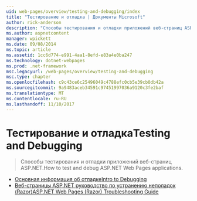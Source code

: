 ```yaml
---
uid: web-pages/overview/testing-and-debugging/index
title: "Тестирование и отладка | Документы Microsoft"
author: rick-anderson
description: "Способы тестирования и отладки приложений веб-страниц ASP.NET."
ms.author: aspnetcontent
manager: wpickett
ms.date: 09/08/2014
ms.topic: article
ms.assetid: 1cc6d774-e991-4aa1-8efd-e83a4e0ba247
ms.technology: dotnet-webpages
ms.prod: .net-framework
msc.legacyurl: /web-pages/overview/testing-and-debugging
msc.type: chapter
ms.openlocfilehash: c9c43ce6c25496049c4788efc0cb5e39cb0db42a
ms.sourcegitcommit: 9a9483aceb34591c97451997036a9120c3fe2baf
ms.translationtype: MT
ms.contentlocale: ru-RU
ms.lasthandoff: 11/10/2017
---
```

<a name="testing-and-debugging"></a><span data-ttu-id="f968c-103">Тестирование и отладка</span><span class="sxs-lookup"><span data-stu-id="f968c-103">Testing and Debugging</span></span>
====================
> <span data-ttu-id="f968c-104">Способы тестирования и отладки приложений веб-страниц ASP.NET.</span><span class="sxs-lookup"><span data-stu-id="f968c-104">How to test and debug ASP.NET Web Pages applications.</span></span>


- [<span data-ttu-id="f968c-105">Основная информация об отладке</span><span class="sxs-lookup"><span data-stu-id="f968c-105">Intro to Debugging</span></span>](introduction-to-debugging.md)
- [<span data-ttu-id="f968c-106">Веб-страницы ASP.NET руководство по устранению неполадок (Razor)</span><span class="sxs-lookup"><span data-stu-id="f968c-106">ASP.NET Web Pages (Razor) Troubleshooting Guide</span></span>](aspnet-web-pages-razor-troubleshooting-guide.md)
